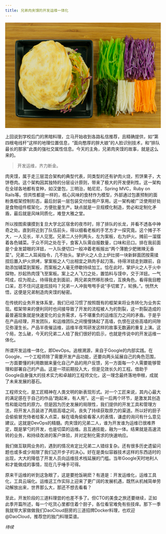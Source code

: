 ```yaml
---
title: 兄弟肉夹馍的开发运维一体化
---
```


![](3.png)

上回说到学校后门的黑暗料理，立马开始收到各路私信推荐，且精确提供，如“第四根电线杆”这样的地理位置信息，“面向憨厚的胖大娘”的人脸识别技术，和“排队最长的那家”此类的强社交属性信息。今天的主角，兄弟肉夹馍的故事，就是这么来的。

>开发运维，齐力断金。

肉夹馍，属于走三层混合架构的典型代表，同类型的还有驴肉火烧，煎饼果子，大饼卷肉。这个架构因其独特的分层设计原则，带来了极大的开发便利性。这一架构在全球各地都有变种，如汉堡包，三明治，帕尼尼，Spring MVC，Ruby on Rails等。但共性都是一样的，核心风味的食材作为模型，外部通过包裹预制的面粉类框架控制形态，最后封装一层包装交付给用户享用。这一架构被广泛使用好处是食物组件框架化，方便批量生产。缺点就是一旦规模化制造，势必和定制化矛盾，最后就是风味同质化，难登大雅之堂。

所以按图索骥摸到复旦大学北区宿舍的夜市时，除了排队的长龙，并看不透各中神奇之处。直到将近到了队伍前头，得以细看老板的手艺方才一探究竟。这个摊子不大，一人见长，半人见宽。兄弟二人分列两头，左为案板，右为炉火。摊前一溜摆着各色辅菜。于众不同之处在于，食客入队需自报数量，口味和忌口。排在我前面是个金发碧眼的洋妞，一入队便切口一般冲着老板报出“两个薄脆少肥微辣无香菜”。兄弟二人耳闻指令，几不抬头。掌炉火之人合上炉灶掷一块新鲜面团按需揉捏后置入炉火烘烤，掌案板之人勺出相宜之熟肉手起刀落。待得洋妞走到跟前，自助添加辅菜到案板，而案板之人毫无停歇持续加工。恰在此时，掌炉火之人于火中探物，抄起热肉馍飞至案板。案上之人飞刀之处，置馅料与馍中，交于洋妞。一气呵成，叹为观止。待得我走到面前，两兄弟突然移形换位，互换角色。看得我目瞪口呆，忍不住问这是炫技吗？兄弟一人冲我甩甩手说“手切累了，轮换。”。恍然大悟，这便是兄弟制造肉夹馍的秘密。

在传统的业务开发体系里，我们已经习惯了按照既有的框架来将业务转化为业务实现。框架带来的便利同时也间接导致了开发的流程被人为的割裂，这一割裂造成的最普遍现象就是快速变化的业务需求，与不堪重负的运维压力之间的矛盾。于是乎在产品经理，开发团队，和运维团队之间慢慢铸起了高墙，仇恨在这些高墙的间隙见弥漫生长。产品半夜催运维，运维半夜骂研发这样的故事无数遍的重复上演。这个局，怎么破，今天的兄弟二人给了我们很好的启示，也就是传说中的开发运维一体化。

所谓开发运维一体化，即DevOps。追根溯源，来自于Google的内部实践。在Google，一个工程师除了需要开发产品功能，还要向两头延展自己的角色范围，一方面要懂的利用数据来量化自己产品的用户反馈，另一方面每一个人需要能够管理和部署自己的产品。这是一项前期投入大，但是见效长久的工程。借助于Google自身强大的技术实力和卓越的工程师文化，这一理念最终落地申根，成就了未来发展的基石。

工程师文化，是工匠精神在人类文明的新表现形式。对一个工匠来说，其内心最大的满足感在于自己的作品“跑起来，有人用”。这一前一后两个环节，是激发其创造性和能动性的原力。但是因为历史发展的局限性，我们提供的开发工具和管理方法，将开发人员装进了两扇高墙之间，丧失了持续获取原力的渠道。所以好的厨子会偷偷冒充侍者给客人点菜，躲在墙角偷偷看客人的表情，谦虚的询问有什么意见建议。这就是DevOps的精髓。肉夹馍的兄弟二人，谁为开发谁为运维已很难界定，既是掌勺的开发，也是切菜的运维。且互通技能，融为一体。结果就是高速流转的业务，和持续改进的客户体验，并对定制化需求的快速响应。

我们做互联网业务的，遇到的情况肯定比兄弟二人错综复杂。还有很多历史遗留问题也或多或少局限了我们迈开步子的决心。好在是类似容器技术这样的东西适时的出现，大大的降低了开发人员向运维技术栈延展的门槛。当年Google天时地利人和才能做成的事情，现在几乎唾手可得。

原来干运维的听到这急眼了，这是要抢饭碗麽？有道是：开发运维化，运维工具化，工具云端化。运维这工作实际上迎来了更广阔的发展机遇，既然从机械简单劳动解放出来，世界那么大，那还不想去看看？

至此，开发阶段的三道料理尝的也差不多了。但CTO的美食之旅还要继续，正如此季开篇所述，每一个吃货心里都住着个厨子，各位看官难免有些技痒。那下一季我就带大家做做我们DaoCloud厨房的三道招牌Docker料理，也欢迎@DaoCloud，推荐您的独门料理菜谱。

*待续*